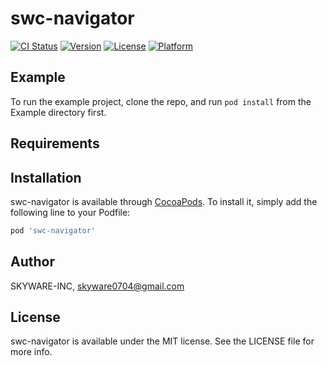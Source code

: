 # swc-navigator

[![CI Status](https://img.shields.io/travis/SKYWARE-INC/swc-navigator.svg?style=flat)](https://travis-ci.org/SKYWARE-INC/swc-navigator)
[![Version](https://img.shields.io/cocoapods/v/swc-navigator.svg?style=flat)](https://cocoapods.org/pods/swc-navigator)
[![License](https://img.shields.io/cocoapods/l/swc-navigator.svg?style=flat)](https://cocoapods.org/pods/swc-navigator)
[![Platform](https://img.shields.io/cocoapods/p/swc-navigator.svg?style=flat)](https://cocoapods.org/pods/swc-navigator)

## Example

To run the example project, clone the repo, and run `pod install` from the Example directory first.

## Requirements

## Installation

swc-navigator is available through [CocoaPods](https://cocoapods.org). To install
it, simply add the following line to your Podfile:

```ruby
pod 'swc-navigator'
```

## Author

SKYWARE-INC, skyware0704@gmail.com

## License

swc-navigator is available under the MIT license. See the LICENSE file for more info.
